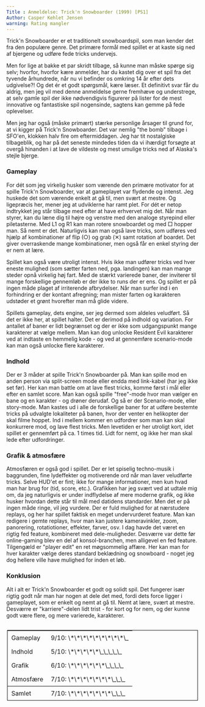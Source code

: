 ```yaml
---
Title : Anmeldelse: Trick'n Snowboarder (1999) [PS1]
Author: Casper Kehlet Jensen
warning: Rating mangler
---
```


Trick'n Snowboarder er et traditionelt snowboardspil, som man kender det fra den populære genre. Det primære formål med spillet er at kaste sig ned af bjergene og udføre fede tricks undervejs.

Men for lige at bakke et par skridt tilbage, så kunne man måske spørge sig selv; hvorfor, hvorfor kære anmelder, har du kastet dig over et spil fra det tyvende århundrede, når nu vi befinder os omkring 14 år efter dets udgivelse?! Og det ér et godt spørgsmål, kære læser. Et definitivt svar får du aldrig, men jeg vil med denne anmeldelse gerne fremhæve og understrege, at selv gamle spil der ikke nødvendigvis figurerer på lister for de mest innovative og fantastiske spil nogensinde, sagtens kan gemme på fede oplevelser.

Men jeg har også (måske primært) stærke personlige årsager til grund for, at vi kigger på Trick'n Snowboarder. Det var nemlig "the bomb" tilbage i SFO'en, klokken halv fire om eftermiddagen. Jeg har tit nostalgiske tilbageblik, og har på det seneste mindedes tiden da vi ihærdigt forsøgte at overgå hinanden i at lave de vildeste og mest umulige tricks ned af Alaska's stejle bjerge.

### Gameplay
For dét som jeg virkelig husker som værende den primære motivator for at spille Trick'n Snowboarder, var at gameplayet var flydende og intenst. Jeg huskede det som værende enkelt at gå til, men svært at mestre. Og ligepræcis her, mener jeg at udviklerne har ramt plet. For dét er netop indtrykket jeg står tilbage med efter at have erhvervet mig det. Når man styrer, kan du læne dig til højre og venstre med den analoge styrepind eller piletasterne. Med L1 og R1 kan man rotere snowboardet og med □ hopper man. Så nemt er det. Naturligvis kan man også lave tricks, som udføres ved hjælp af kombinationer af flip (○) og grab (✕) samt rotation af boardet. Det giver overraskende mange kombinationer, men også får en enkel styring der er nem at lære.

Spillet kan også være utroligt intenst. Hvis ikke man udfører tricks ved hver eneste mulighed (som sætter farten ned, pga. landingen) kan man mange steder opnå virkelig høj fart. Med de stærkt varierede baner, der inviterer til mange forskellige gennemløb er der ikke to runs der er ens. Og spillet er på ingen måde plaget af irriterende afbrydelser. Når man surfer ind i en forhindring er der kontant afregning; man mister farten og karakteren udstøder et grønt hvorefter man må glide videre.

Spillets gameplay, dets engine, ser jeg dermed som aldeles veludført. Så det er ikke her, at spillet halter. Det er derimod på indhold og variation. For antallet af baner er lidt begrænset og der er ikke som udgangspunkt mange karakterer at vælge mellem. Man kan dog unlocke Resident Evil karakterer ved at indtaste en hemmelig kode - og ved at gennemføre scenario-mode kan man også unlocke flere karakterer.

### Indhold
Der er 3 måder at spille Trick'n Snowboarder på. Man kan spille mod en anden person via split-screen mode eller endda med link-kabel (har jeg ikke set før). Her kan man battle om at lave flest tricks, komme først i mål eller efter en samlet score. Man kan også spille "free"-mode hvor man vælger en bane og en karakter - og drøner derudaf. Og så er der Scenario-mode, eller story-mode. Man kastes ud i alle de forskellige baner for at udføre bestemte tricks på udvalgte lokaliteter på banen, hvor der venter en helikopter der skal filme hoppet. Ind i mellem kommer en udfordrer som man kan skal konkurrere mod, og lave flest tricks. Men levetiden er her utroligt kort, idet spillet er gennemført på ca. 1 times tid. Lidt for nemt, og ikke her man skal lede efter udfordringer.

### Grafik & atmosfære
Atmosfæren er også god i spillet. Der er let spiselig techno-musik i baggrunden, fine lydeffekter og motiverende ord når man laver veludførte tricks. Selve HUD'et er fint; ikke for mange informationer, men kun hvad man har brug for (tid, score, etc.). Grafikken har jeg svært ved at udtale mig om, da jeg naturligvis er under indflydelse af mere moderne grafik, og ikke husker hvordan dette står til mål med datidens standarder. Men det er på ingen måde ringe, vil jeg vurdere. Der er fuld mulighed for at nærstudere replays, og her har spillet faktisk en meget undervurderet feature. Man kan redigere i gemte replays, hvor man kan justere kameravinkler, zoom, panorering, rotatiotioner, effekter, farver, osv. I dag havde det været en rigtig fed feature, kombineret med dele-muligheder. Desværre var dette før online-gaming blev en del af konsol-branchen, men alligevel en fed feature. Tilgengæld er "player edit" en ret møgsommelig affære. Her kan man for hver karakter vælge deres standard beklædning og snowboard - noget jeg dog hellere ville have mulighed for inden et løb.

### Konklusion
Alt i alt er Trick'n Snowboarder et godt og solidt spil. Det fungerer især rigtig godt når man har nogen at dele det med, fordi dets force ligger i gameplayet, som er enkelt og nemt at gå til. Nemt at lære, svært at mestre. Desværre er "karriere"-delen lidt trist - for kort og for nem, og der kunne godt være flere, og mere varierede, karakterer.
<table class="table-review-score">
    <tbody>
        <tr>
            <td>Gameplay</td>
            <td>9/10: <span class="rating rating-readonly">\*\*\*\*\*\*\*\*\*\_</span></td>
        </tr>
        <tr>
            <td>Indhold</td>
            <td>5/10: <span class="rating rating-readonly">\*\*\*\*\*\_\_\_\_\_</span></td>
        </tr>
        <tr>
            <td>Grafik</td>
            <td>6/10: <span class="rating rating-readonly">\*\*\*\*\*\*\_\_\_\_</span></td>
        </tr>
        <tr>
            <td>Atmosfære</td>
            <td>7/10: <span class="rating rating-readonly">\*\*\*\*\*\*\*\_\_\_</span></td>
        </tr>
    </tbody>
    <tfoot>
        <tr>
            <td>Samlet</td>
            <td>7/10: <span class="rating rating-readonly">\*\*\*\*\*\*\*\_\_\_</span></td>
        </tr>
    </tfoot>
</table>

<style>
.table-review-score {
    width: 100%;
    margin: 30px auto;
    max-width: 500px;
    border: 1px solid #000;
    border-collapse: collapse;
}
.table-review-score td {
    padding: 8px 10px;
    border: none;
}
.table-review-score tfoot tr {
    border-top: 1px solid #000;
}
</style>
<link rel="stylesheet" href="/static/css/rating-style.css">
<script src="/static/js/rating-script.js"></script>
<script>$('.rating').rating();</script>